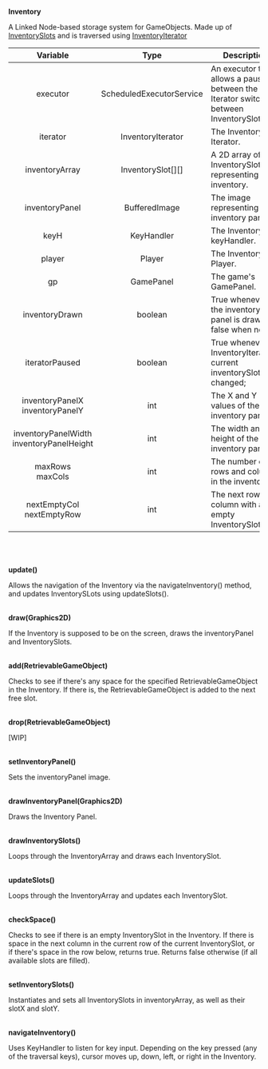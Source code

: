 __Inventory__

A Linked Node-based storage system for GameObjects. Made up of [InventorySlots](inventoryslot.md) and is traversed using [InventoryIterator]()

|                   Variable                   |           Type           | Description                                                                           |
|:--------------------------------------------:|:------------------------:|---------------------------------------------------------------------------------------|
|                   executor                   | ScheduledExecutorService | An executor that allows a pause between the Iterator switching between InventorySlots |
|                   iterator                   |    InventoryIterator     | The Inventory's Iterator.                                                             |
|                inventoryArray                |    InventorySlot[][]     | A 2D array of InventorySlots representing the inventory.                              |
|                inventoryPanel                |      BufferedImage       | The image representing the inventory panel.                                           |
|                     keyH                     |        KeyHandler        | The Inventory's keyHandler.                                                           |
|                    player                    |          Player          | The Inventory's Player.                                                               |
|                      gp                      |        GamePanel         | The game's GamePanel.                                                                 |
|                inventoryDrawn                |         boolean          | True whenever the inventory panel is drawn, false when not.                           |
|                iteratorPaused                |         boolean          | True whenever InventoryIterator's current inventorySlot is changed;                   |
|     inventoryPanelX<br/>inventoryPanelY      |           int            | The X and Y values of the inventory panel.                                            |
| inventoryPanelWidth<br/>inventoryPanelHeight |           int            | The width and height of the inventory panel.                                          |
|             maxRows<br/>maxCols              |           int            | The number of rows and columns in the inventory.                                      |
|        nextEmptyCol<br/>nextEmptyRow         |           int            | The next row or column with an empty InventorySlot.                                   |

\
\
\
__update()__

Allows the navigation of the Inventory via the navigateInventory() method, and updates InventorySLots using updateSlots().

\
__draw(Graphics2D)__

If the Inventory is supposed to be on the screen, draws the inventoryPanel and InventorySlots.

\
__add(RetrievableGameObject)__

Checks to see if there's any space for the specified RetrievableGameObject in the Inventory. 
If there is, the RetrievableGameObject is added to the next free slot.

\
__drop(RetrievableGameObject)__

[WIP]

\
__setInventoryPanel()__

Sets the inventoryPanel image.

\
__drawInventoryPanel(Graphics2D)__

Draws the Inventory Panel.

\
__drawInventorySlots()__

Loops through the InventoryArray and draws each InventorySlot.

\
__updateSlots()__

Loops through the InventoryArray and updates each InventorySlot.

\
__checkSpace()__

Checks to see if there is an empty InventorySlot in the Inventory. If there is space in the next column in the current row of the current InventorySlot, or if there's space in the row below, returns true. Returns false otherwise (if all available slots are filled).

\
__setInventorySlots()__

Instantiates and sets all InventorySlots in inventoryArray, as well as their slotX and slotY.

\
__navigateInventory()__

Uses KeyHandler to listen for key input. Depending on the key pressed (any of the traversal keys), cursor moves up, down, left, or right in the Inventory.